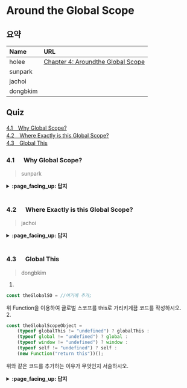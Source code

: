 # Around the Global Scope

## 요약
| Name | URL |
|:---|:---|
| holee | [Chapter 4: Aroundthe Global Scope](https://github.com/hochan222/Everything-in-JavaScript/wiki/Chapter-4:-Aroundthe-Global-Scope) |
| sunpark |  |
| jachoi |  |
| dongbkim |  |

## Quiz
[4.1　Why Global Scope?](#41---Why-Global-Scope)<br>
[4.2　Where Exactly is this Global Scope?](#42---Where-Exactly-is-this-Global-Scope)<br>
[4.3　Global This](#43---Global-This)<br>

### 4.1 　  Why Global Scope?

> sunpark

<details>
<summary> <b> :page_facing_up: 답지 </b>  </summary>
<div markdown="1">



</div>
</details>
<br>

### 4.2 　  Where Exactly is this Global Scope?

> jachoi

<details>
<summary> <b> :page_facing_up: 답지 </b>  </summary>
<div markdown="1">



</div>
</details>
<br>

### 4.3 　  Global This

> dongbkim
1. 
```js
const theGlobalSO = //여기에 추가;
``` 
위 Function을 이용하여 글로벌 스코프를 this로 가리키게끔 코드를 작성하시오.
<br/>
2.
```js
const theGlobalScopeObject =
    (typeof globalThis != "undefined") ? globalThis :
    (typeof global != "undefined") ? global :
    (typeof window != "undefined") ? window :
    (typeof self != "undefined") ? self :
    (new Function("return this"))();
```
위와 같은 코드를 추가하는 이유가 무엇인지 서술하시오.
<br/>
<details>
  <summary> <b> :page_facing_up: 답지 </b>  </summary>
<div markdown="1">
    
 1.  **(new Function("return this"))()**

>  A function can be dynamically constructed from code stored in a string value with the Function() constructor, (중략) Such a function will automatically be run in non-strict-mode (for legacy reasons) when invoked with the normal () function invocation as shown;its this will point at **the global object**.(Global This 중 note box)

 2.  더 안전한 교차 환경을 만들기 위해 혹은 믿을 수 있는 전역 스코프 참조를 위해
 > if you find yourself needing a **reliable global scope reference**.(Global This 중 8번째 문단)


</div>
</details>
<br>
